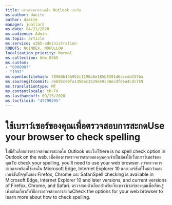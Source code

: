 ```yaml
---
title: การตรวจการสะกดใน Outlook บนเว็บ
ms.author: daeite
author: daeite
manager: joallard
ms.date: 04/21/2020
ms.audience: Admin
ms.topic: article
ms.service: o365-administration
ROBOTS: NOINDEX, NOFOLLOW
localization_priority: Normal
ms.collection: Adm_O365
ms.custom:
- "8000007"
- "1992"
ms.openlocfilehash: f8968b14b952c1198a8e185b8391d6dccdd257ba
ms.sourcegitcommit: c6692ce0fa1358ec3529e59ca0ecdfdea4cdc759
ms.translationtype: MT
ms.contentlocale: th-TH
ms.lasthandoff: 09/15/2020
ms.locfileid: "47799295"
---
```

# <a name="use-your-browser-to-check-spelling"></a><span data-ttu-id="3a82d-102">ใช้เบราว์เซอร์ของคุณเพื่อตรวจสอบการสะกด</span><span class="sxs-lookup"><span data-stu-id="3a82d-102">Use your browser to check spelling</span></span>

<span data-ttu-id="3a82d-103">ไม่มีตัวเลือกการตรวจสอบการสะกดใน Outlook บนเว็บ</span><span class="sxs-lookup"><span data-stu-id="3a82d-103">There is no spell check option in Outlook on the web.</span></span> <span data-ttu-id="3a82d-104">เมื่อต้องการตรวจการสะกดของคุณคุณจำเป็นต้องใช้เว็บเบราว์เซอร์ของคุณ</span><span class="sxs-lookup"><span data-stu-id="3a82d-104">To check your spelling, you'll need to use your web browser.</span></span> <span data-ttu-id="3a82d-105">การตรวจการสะกดจะพร้อมใช้งานใน Microsoft Edge, Internet Explorer 10 และเวอร์ชันที่ใหม่กว่าและเวอร์ชันปัจจุบันของ Firefox, Chrome และ Safari</span><span class="sxs-lookup"><span data-stu-id="3a82d-105">Spell checking is available in Microsoft Edge, Internet Explorer 10 and later versions, and current versions of Firefox, Chrome, and Safari.</span></span> <span data-ttu-id="3a82d-106">ตรวจสอบตัวเลือกสำหรับเว็บเบราว์เซอร์ของคุณเพื่อเรียนรู้เพิ่มเติมเกี่ยวกับวิธีการตรวจสอบการสะกด</span><span class="sxs-lookup"><span data-stu-id="3a82d-106">Check the options for your web browser to learn more about how to check spelling.</span></span>